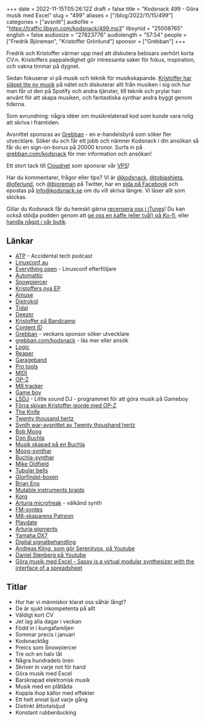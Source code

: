 +++
date = 2022-11-15T05:26:12Z
draft = false
title = "Kodsnack 499 - Göra musik med Excel"
slug = "499"
aliases = ["/blog/2022/11/15/499"]
categories = ["avsnitt"]
audiofile = "https://traffic.libsyn.com/kodsnack/499.mp3"
libsynid = "25008765"
english = false
audiosize = "27823776"
audiolength = "57:54"
people = ["Fredrik Björeman", "Kristoffer Grönlund"]
sponsor = ["Grebban"]
+++

Fredrik och Kristoffer värmer upp med att diskutera bebisars oerhört korta CV:n. Kristoffers pappaledighet gör intressanta saker för fokus, inspiration, och vakna timmar på dygnet.

Sedan fokuserar vi på musik och teknik för musikskapande. [Kristoffer har släppt lite ny musik](https://oferlund.bandcamp.com/) på nätet och diskuterar allt från musiken i sig och hur man får ut den på Spotify och andra tjänster, till teknik och prylar han använt för att skapa musiken, och fantastiska synthar andra byggt genom tiderna.

Som avrundning: några idéer om musikrelaterad kod som kunde vara rolig att skriva i framtiden.

Avsnittet sponsras av [Grebban](https://www.grebban.com/kodsnack) - en e-handelsbyrå som söker fler utvecklare. Söker du och får ett jobb och nämner Kodsnack i din ansökan så får du en sign-on-bonus på 20000 kronor. Surfa in på [grebban.com/kodsnack](https://www.grebban.com/kodsnack) för mer information och ansökan!

Ett stort tack till [Cloudnet](https://www.cloudnet.se) som sponsrar vår [VPS](https://en.wikipedia.org/wiki/Virtual_private_server)!

Har du kommentarer, frågor eller tips? Vi är [@kodsnack](https://www.twitter.com/kodsnack), [@tobiashieta](https://www.twitter.com/tobiashieta), [@oferlund](https://www.twitter.com/oferlund), och [@bjoreman](https://www.twitter.com/bjoreman) på Twitter, har en [sida på Facebook](https://www.facebook.com/kodsnack) och epostas på [info@kodsnack.se](mailto:info@kodsnack.se) om du vill skriva längre. Vi läser allt som skickas.

Gillar du Kodsnack får du hemskt gärna [recensera oss i iTunes](https://itunes.apple.com/se/podcast/kodsnack/id561631498?l=en)! Du kan också stödja podden genom att <a href="https://ko-fi.com/kodsnack" rel="payment">ge oss en kaffe (eller två!) på Ko-fi</a>, eller [handla något i vår butik](https://shop.spreadshirt.se/kodsnack/).

## Länkar ##
* [ATP](https://atp.fm/) - Accidental tech podcast
* [Linuxconf au](https://linux.conf.au/)
* [Everything open](https://everythingopen.au/) - Linuxconf efterföljare
* [Automattic](https://en.wikipedia.org/wiki/Automattic)
* [Snowpiercer](https://en.wikipedia.org/wiki/Snowpiercer_%28graphic_novel_series%29)
* [Kristoffers nya EP](https://oferlund.bandcamp.com/album/the-autumn-crown?from=embed)
* [Amuse](https://en.wikipedia.org/wiki/Amuse_Inc.)
* [Distrokid](https://en.wikipedia.org/wiki/DistroKid)
* [Tidal](https://en.wikipedia.org/wiki/Tidal_%28service%29)
* [Deezer](https://en.wikipedia.org/wiki/Deezer)
* [Kristoffer på Bandcamp](https://oferlund.bandcamp.com/)
* [Content ID](https://en.wikipedia.org/wiki/Content_ID_%28system%29)
* [Grebban](https://www.grebban.com/kodsnack) - veckans sponsor söker utvecklare
* [grebban.com/kodsnack](https://www.grebban.com/kodsnack) - läs mer eller ansök
* [Logic](https://en.wikipedia.org/wiki/Logic_Pro)
* [Reaper](https://en.wikipedia.org/wiki/REAPER)
* [Garageband](https://en.wikipedia.org/wiki/GarageBand)
* [Pro tools](https://en.wikipedia.org/wiki/Pro_Tools)
* [MIDI](https://en.wikipedia.org/wiki/MIDI)
* [OP-Z](https://teenage.engineering/products/op-z)
* [M8 tracker](https://dirtywave.com/products/m8-tracker)
* [Game boy](https://en.wikipedia.org/wiki/Game_Boy)
* [LSDJ](https://www.littlesounddj.com/lsd/index.php) - Little sound DJ - programmet för att göra musik på Gameboy
* [Förra skivan Kristoffer gjorde med OP-Z](https://oferlund.bandcamp.com/track/sparrowhawk?from=embed)
* [The Knife](https://en.wikipedia.org/wiki/The_Knife)
* [Twenty thousand hertz](https://www.20k.org/about)
* [Synth war-avsnittet av Twenty thoushand hertz](https://www.20k.org/episodes/synthwar)
* [Bob Moog](https://en.wikipedia.org/wiki/Robert_Moog)
* [Don Buchla](https://en.wikipedia.org/wiki/Don_Buchla)
* [Musik skapad på en Buchla](https://caterinabarbieri.bandcamp.com/album/vertical)
* [Moog-synthar](https://en.wikipedia.org/wiki/Moog_synthesizer)
* [Buchla-synthar](https://en.wikipedia.org/wiki/Buchla_Electronic_Musical_Instruments)
* [Mike Oldfield](https://en.wikipedia.org/wiki/Mike_Oldfield)
* [Tubular bells](https://en.wikipedia.org/wiki/Tubular_Bells)
* [Glorfindel-boxen](https://tubular.net/forums/glorfindel--?s=b4449a0712242cd0d8af9d3f5b45fefb&act=ST;f=12;t=607)
* [Brian Eno](https://en.wikipedia.org/wiki/Brian_Eno)
* [Mutable instruments braids](https://mutable-instruments.net/modules/braids/)
* [Korg](https://en.wikipedia.org/wiki/Korg)
* [Arturia microfreak](https://www.arturia.com/products/hardware-synths/microfreak/overview) - välkänd synth
* [FM-syntes](https://en.wikipedia.org/wiki/Frequency_modulation_synthesis)
* [M8-skaparens Patreon](https://www.patreon.com/trash80)
* [Playdate](https://en.wikipedia.org/wiki/Playdate_%28console%29)
* [Arturia pigments](https://www.arturia.com/products/analog-classics/pigments/sounddesign)
* [Yamaha DX7](https://en.wikipedia.org/wiki/Yamaha_DX7)
* [Digital signalbehandling](https://en.wikipedia.org/wiki/Digital_signal_processing)
* [Andreas Kling, som gör Serenityos, på Youtube](https://www.youtube.com/c/AndreasKling)
* [Daniel Stenberg på Youtube](https://www.youtube.com/channel/UCD5eL38hFtSLiVFP9cCUJEA)
* [Göra musik med Excel - Sassy is a virtual modular synthesizer with the interface of a spreadsheet](https://github.com/jarikomppa/sassy)

## Titlar ##
* Hur har vi människor klarat oss såhär långt?
* De är sjukt inkompetenta på allt
* Väldigt kort CV
* Jet lag alla dagar i veckan
* Född in i kungafamiljen
* Sommar precis i januari
* Kodsnacktåg
* Preics som Snowpiercer
* Tre och en halv låt
* Några hundradels ören
* Skriver in varje not för hand
* Göra musik med Excel
* Barskrapad elektronisk musik
* Musik med en plåtlåda
* Koppla ihop källor med effekter
* Ett helt annat ljud varje gång
* Distinkt åttiotalsljud
* Konstant rubberducking
